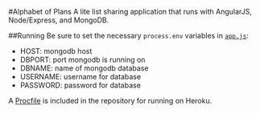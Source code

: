#Alphabet of Plans
A lite list sharing application that runs with AngularJS, Node/Express, and MongoDB.


##Running
Be sure to set the necessary `process.env` variables in [`app.js`](https://github.com/tristaaan/AlphabetOfPlans/blob/master/application/app.js):

- HOST: mongodb host
- DBPORT: port mongodb is running on
- DBNAME: name of mongodb database
- USERNAME: username for database
- PASSWORD: password for database

A [Procfile](https://github.com/tristaaan/AlphabetOfPlans/blob/master/Procfile) is included in the repository for running on Heroku.

